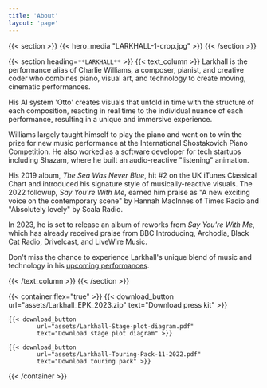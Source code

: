 ```yaml
---
title: 'About'
layout: 'page'
---
```


{{< section >}}
    {{< hero_media "LARKHALL-1-crop.jpg" >}}
{{< /section >}}

{{< section heading=`**LARKHALL**` >}}
{{< text_column >}}
Larkhall is the performance alias of Charlie Williams, a composer, pianist, and creative coder who combines piano, visual art, and technology to create moving, cinematic performances.

His AI system 'Otto' creates visuals that unfold in time with the structure of each composition, reacting in real time to the individual nuance of each performance, resulting in a unique and immersive experience.

Williams largely taught himself to play the piano and went on to win the prize for new music performance at the International Shostakovich Piano Competition. He also worked as a software developer for tech startups including Shazam, where he built an audio-reactive "listening" animation.

His 2019 album, *The Sea Was Never Blue*, hit #2 on the UK iTunes Classical Chart and introduced his signature style of musically-reactive visuals. The 2022 followup, *Say You're With Me*, earned him praise as "A new exciting voice on the contemporary scene" by Hannah MacInnes of Times Radio and "Absolutely lovely" by Scala Radio.

In 2023, he is set to release an album of reworks from *Say You're With Me*, which has already received praise from BBC Introducing, Archodia, Black Cat Radio, Drivelcast, and LiveWire Music.

Don't miss the chance to experience Larkhall's unique blend of music and technology in his [upcoming performances](/concerts).


{{< /text_column >}}
{{< /section >}}



{{< container flex="true" >}}
    {{< download_button 
            url="assets/Larkhall_EPK_2023.zip" 
            text="Download press kit" >}}

    {{< download_button 
            url="assets/Larkhall-Stage-plot-diagram.pdf" 
            text="Download stage plot diagram" >}}

    {{< download_button 
            url="assets/Larkhall-Touring-Pack-11-2022.pdf" 
            text="Download touring pack" >}}
{{< /container >}}

